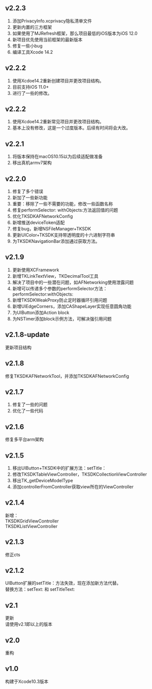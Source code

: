 ## v2.2.3
1. 添加PrivacyInfo.xcprivacy隐私清单文件
2. 更新内置的三方框架
3. 如果使用了MJRefresh框架，那么项目最低的iOS版本为iOS 12.0
4. 新项目优先使用当前框架的最新版本
5. 修复一些小bug
6. 编译工具Xcode 14.2


## v2.2.2
1. 使用Xcdoe14.2重新创建项目并更改项目结构。
2. 目前支持iOS 11.0+
3. 进行了一些的修改。

## v2.2.2
1. 使用Xcdoe14.2重新常见项目并更改项目结构。
2. 基本上没有修改，这是一个过度版本。后续有时间将会大改。

## v2.2.1
1. 将版本保持在macOS10.15以为后续适配做准备
2. 移出真机armv7架构


## v2.2.0
1. 修复了多个错误
2. 新加了一些新功能
3. 重要：移除了一些不需要的功能，修改一些函数名称
4. 修复performSelector: withObjects:方法返回值的问题
5. 优化TKSDKAFNetworkConfig
6. 新增推送deviceToken适配
7. 修复bug，新增NSFileManager+TKSDK
8. 更新UIColor+TKSDK支持带透明度的十六进制字符串
9. 为TKSDKNavigationBar添加通过获取方法。

## v2.1.9
1. 更新使用XCFramework
2. 新增TKLinkTextView，TKDecimalTool工具
3. 解决了项目中的一些潜在问题，如AFNetworking使用泄露问题
4. 新增可以传递多个参数的performSelector方法：performSelector:withObjects:
5. 新增TKSDKWeakProxy防止定时器循环引用问题
6. 新增UIEdgeCorners，添加CAShapeLayer实现任意圆角功能
7. 为UIButton添加Action block
8. 为NSTimer添加block示例方法，可解决强引用问题


## v2.1.8-update
更新项目结构

## v2.1.8
修复TKSDKAFNetworkTool，并添加TKSDKAFNetworkConfig

## v2.1.7
1. 修复了一些的问题
2. 优化了一些代码

## v2.1.6
修复多平台arm架构

## v2.1.5
1. 移出UIButton+TKSDK中的扩展方法：setTitle：
2. 修改TKSDKTableViewController，TKSDKCollectionViewController
3. 移出TK_getDeviceModelType
4. 添加controllerFromController获取view所在的ViewController


## v2.1.4
新增：\
TKSDKGridViewController\
TKSDKListViewController

## v2.1.3
修正cts

## v2.1.2
UIButton扩展的setTitle：方法失效，现在添加新方法代替。\
替换方法：setText: 和 setTitleText:

## v2.1
更新\
请使用v2.1即以上的版本

## v2.0
重构

## v1.0
构建于Xcode10.3版本